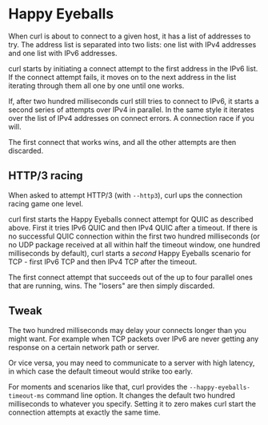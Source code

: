 # Happy Eyeballs

When curl is about to connect to a given host, it has a list of addresses to
try. The address list is separated into two lists: one list with IPv4
addresses and one list with IPv6 addresses.

curl starts by initiating a connect attempt to the first address in the IPv6
list. If the connect attempt fails, it moves on to the next address in the
list iterating through them all one by one until one works.

If, after two hundred milliseconds curl still tries to connect to IPv6, it
starts a second series of attempts over IPv4 in parallel. In the same style it
iterates over the list of IPv4 addresses on connect errors. A connection race
if you will.

The first connect that works wins, and all the other attempts are then
discarded.

## HTTP/3 racing

When asked to attempt HTTP/3 (with `--http3`), curl ups the connection racing
game one level.

curl first starts the Happy Eyeballs connect attempt for QUIC as described
above. First it tries IPv6 QUIC and then IPv4 QUIC after a timeout. If there
is no successful QUIC connection within the first two hundred milliseconds (or
no UDP package received at all within half the timeout window, one hundred
milliseconds by default), curl starts a *second* Happy Eyeballs scenario for
TCP - first IPv6 TCP and then IPv4 TCP after the timeout.

The first connect attempt that succeeds out of the up to four parallel ones
that are running, wins. The "losers" are then simply discarded.

## Tweak

The two hundred milliseconds may delay your connects longer than you might
want. For example when TCP packets over IPv6 are never getting any response on
a certain network path or server.

Or vice versa, you may need to communicate to a server with high latency, in
which case the default timeout would strike too early.

For moments and scenarios like that, curl provides the
`--happy-eyeballs-timeout-ms` command line option. It changes the default two
hundred milliseconds to whatever you specify. Setting it to zero makes curl
start the connection attempts at exactly the same time.
